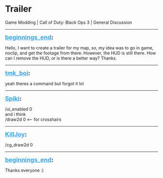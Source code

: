 # Trailer
Game Modding | Call of Duty: Black Ops 3 | General Discussion

---
<strong style="font-size: 1.4em;"><span style="text-decoration: underline;text-decoration-color: #34a7f9;"><span style="color:#34a7f9;">beginnings_end</span></span>:</strong>

<p>Hello, I want to create a trailer for my map, so, my idea was to go in game, noclip, and get the footage from there. However, the HUD is still there. How can I remove the HUD, or is there a better way? Thanks.</p>

---
<strong style="font-size: 1.4em;"><span style="text-decoration: underline;text-decoration-color: #34a7f9;"><span style="color:#34a7f9;">tmk_boi</span></span>:</strong>

<p>yeah theres a command but forgot it lol</p>

---
<strong style="font-size: 1.4em;"><span style="text-decoration: underline;text-decoration-color: #34a7f9;"><span style="color:#34a7f9;">Spiki</span></span>:</strong>

<p>/ui_enabled 0<br />and i think<br />/draw2d 0 &lt;-- for crosshairs</p>

---
<strong style="font-size: 1.4em;"><span style="text-decoration: underline;text-decoration-color: #34a7f9;"><span style="color:#34a7f9;">KillJoy</span></span>:</strong>

<p>/cg_draw2d 0</p>

---
<strong style="font-size: 1.4em;"><span style="text-decoration: underline;text-decoration-color: #34a7f9;"><span style="color:#34a7f9;">beginnings_end</span></span>:</strong>

<p>Thanks everyone  :)</p>

